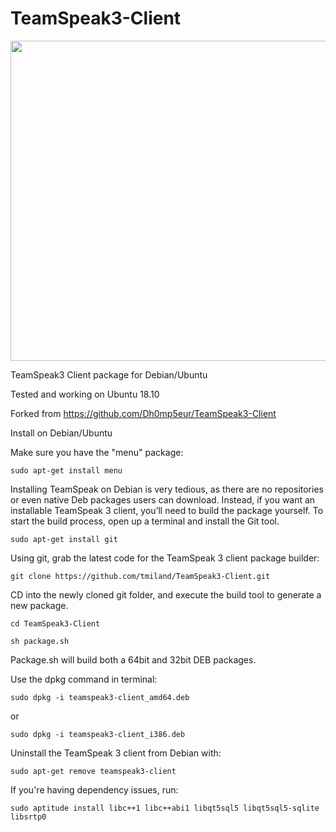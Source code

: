 TeamSpeak3-Client
=================

<img src="https://www.teamspeak.com/user/themes/teamspeak/images/brand/Stacked_BlueLight.svg" height="512" width="512">

TeamSpeak3 Client package for Debian/Ubuntu

Tested and working on Ubuntu 18.10

Forked from https://github.com/Dh0mp5eur/TeamSpeak3-Client

Install on Debian/Ubuntu

Make sure you have the "menu" package:

`sudo apt-get install menu`

Installing TeamSpeak on Debian is very tedious, as there are no repositories or even native Deb packages users can download. Instead, if you want an installable TeamSpeak 3 client, you’ll need to build the package yourself. To start the build process, open up a terminal and install the Git tool.

`sudo apt-get install git`

Using git, grab the latest code for the TeamSpeak 3 client package builder:

`git clone https://github.com/tmiland/TeamSpeak3-Client.git`

CD into the newly cloned git folder, and execute the build tool to generate a new package.

`cd TeamSpeak3-Client`

`sh package.sh`

Package.sh will build both a 64bit and 32bit DEB packages.

Use the dpkg command in terminal:

`sudo dpkg -i teamspeak3-client_amd64.deb`

or

`sudo dpkg -i teamspeak3-client_i386.deb`

Uninstall the TeamSpeak 3 client from Debian with:

`sudo apt-get remove teamspeak3-client`

If you're having dependency issues, run:

`sudo aptitude install libc++1 libc++abi1 libqt5sql5 libqt5sql5-sqlite libsrtp0`
